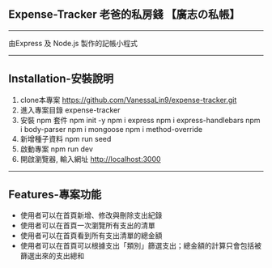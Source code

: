 ## Expense-Tracker 老爸的私房錢 【廣志の私帳】
----------------------------
由Express 及 Node.js 製作的記帳小程式
***
## Installation-安裝說明

1. clone本專案
  https://github.com/VanessaLin9/expense-tracker.git
2. 進入專案目錄 expense-tracker
3. 安裝 npm 套件
   npm init -y
   npm i express
   npm i express-handlebars
   npm i body-parser
   npm i mongoose
   npm i method-override
4. 新增種子資料
  npm run seed
5. 啟動專案 
  npm run dev
6. 開啟瀏覽器, 輸入網址 [http://localhost:3000](http://localhost:3000)
***
## Features-專案功能

+ 使用者可以在首頁新增、修改與刪除支出紀錄
+ 使用者可以在首頁一次瀏覽所有支出的清單
+ 使用者可以在首頁看到所有支出清單的總金額
+ 使用者可以在首頁可以根據支出「類別」篩選支出；總金額的計算只會包括被篩選出來的支出總和
